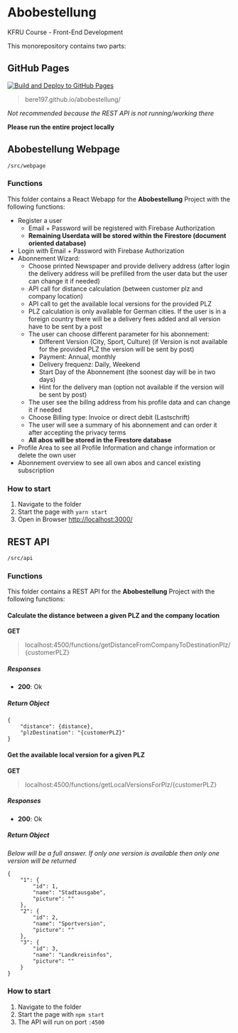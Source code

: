 # Abobestellung
KFRU Course - Front-End Development

This monorepository contains two parts:

## GitHub Pages
[![Build and Deploy to GitHub Pages](https://github.com/BeRe197/Abobestellung/actions/workflows/build_deploy_GitHub-Pages.yml/badge.svg)](https://github.com/BeRe197/Abobestellung/actions/workflows/build_deploy_GitHub-Pages.yml)
> bere197.github.io/abobestellung/

*Not recommended because the REST API is not running/working there*

**Please run the entire project locally**

## Abobestellung Webpage

```/src/webpage```

### Functions

This folder contains a React Webapp for the **Abobestellung** Project with the following functions:
* Register a user
  * Email + Password will be registered with Firebase Authorization
  * **Remaining Userdata will be stored within the Firestore (document oriented database)**
* Login with Email + Password with Firebase Authorization
* Abonnement Wizard:
  * Choose printed Newspaper and provide delivery address (after login the delivery address will be prefilled from the user data but the user can change it if needed)
  * API call for distance calculation (between customer plz and company location)
  * API call to get the available local versions for the provided PLZ
  * PLZ calculation is only available for German cities. If the user is in a foreign country there will be a delivery fees added and all version have to be sent by a post
  * The user can choose different parameter for his abonnement:
    * Different Version (City, Sport, Culture) (if Version is not available for the provided PLZ the version will be sent by post)
    * Payment: Annual, monthly
    * Delivery frequenz: Daily, Weekend
    * Start Day of the Abonnement (the soonest day will be in two days)
    * Hint for the delivery man (option not available if the version will be sent by post)
  * The user see the billng address from his profile data and can change it if needed
  * Choose Billing type: Invoice or direct debit (Lastschrift)
  * The user will see a summary of his abonnement and can order it after accepting the privacy terms
  * **All abos will be stored in the Firestore database**
* Profile Area to see all Profile Information and change information or delete the own user
* Abonnement overview to see all own abos and cancel existing subscription

### How to start

1. Navigate to the folder
2. Start the page with `yarn start`
3. Open in Browser [http://localhost:3000/](http://localhost:3000/)


## REST API

```/src/api```

### Functions

This folder contains a REST API for the **Abobestellung** Project with the following functions:

#### Calculate the distance between a given PLZ and the company location

**GET**
> localhost:4500/functions/getDistanceFromCompanyToDestinationPlz/{customerPLZ}

##### Responses
- **200**: Ok

##### Return Object
```
{
    "distance": {distance},
    "plzDestination": "{customerPLZ}"
}
```

#### Get the available local version for a given PLZ

**GET**
> localhost:4500/functions/getLocalVersionsForPlz/{customerPLZ}

##### Responses
- **200**: Ok

##### Return Object
*Below will be a full answer. If only one version is available then only one version will be returned*
```
{
    "1": {
        "id": 1,
        "name": "Stadtausgabe",
        "picture": ""
    },
    "2": {
        "id": 2,
        "name": "Sportversion",
        "picture": ""
    },
    "3": {
        "id": 3,
        "name": "Landkreisinfos",
        "picture": ""
    }
}
```

### How to start

1. Navigate to the folder
2. Start the page with `npm start`
3. The API will run on port `:4500`
